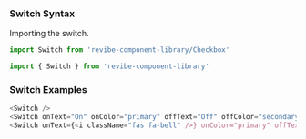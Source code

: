 ### Switch Syntax

Importing the switch.
```js static
import Switch from 'revibe-component-library/Checkbox'

import { Switch } from 'revibe-component-library'
```

### Switch Examples
```js padded
<Switch />
<Switch onText="On" onColor="primary" offText="Off" offColor="secondary" />
<Switch onText={<i className="fas fa-bell" />} onColor="primary" offText={<i className="far fa-bell" />} offColor="secondary" />
```